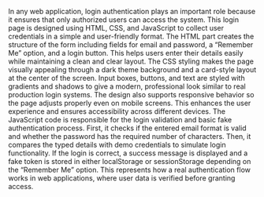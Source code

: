 
In any web application, login authentication plays an important role because it ensures that only authorized users can access the system. This login page is designed using HTML, CSS, and JavaScript to collect user credentials in a simple and user-friendly format. The HTML part creates the structure of the form including fields for email and password, a “Remember Me” option, and a login button. This helps users enter their details easily while maintaining a clean and clear layout.
The CSS styling makes the page visually appealing through a dark theme background and a card-style layout at the center of the screen. Input boxes, buttons, and text are styled with gradients and shadows to give a modern, professional look similar to real production login systems. The design also supports responsive behavior so the page adjusts properly even on mobile screens. This enhances the user experience and ensures accessibility across different devices.
The JavaScript code is responsible for the login validation and basic fake authentication process. First, it checks if the entered email format is valid and whether the password has the required number of characters. Then, it compares the typed details with demo credentials to simulate login functionality. If the login is correct, a success message is displayed and a fake token is stored in either localStorage or sessionStorage depending on the “Remember Me” option. This represents how a real authentication flow works in web applications, where user data is verified before granting access.
